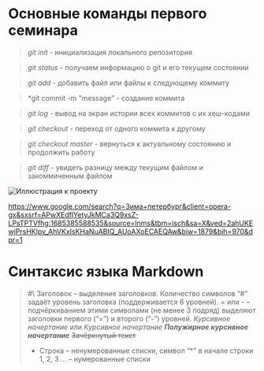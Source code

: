 # Основные команды первого семинара

> *git init* - инициализация локального репозитория

> *git status* - получаем информацию о git и его текущем состоянии

> *git add* - добавить файл или файлы к следующему коммиту

> *git commit -m "message" - создание коммита

> *git log* - вывод на экран истории всех коммитов с их хеш-кодами

> *git checkout* - переход от одного коммита к другому

> *git checkout master* - вернуться к актуальному состоянию и продолжить работу

> *git diff* - увидеть разницу между текущим файлом и закоммиченным файлом

![Иллюстрация к проекту](https://4lapy.ru/resize/800x370/upload/medialibrary/f10/f10cd0408880f408ce7b688d55e65bab.jpg)

https://www.google.com/search?q=Зима+петербург&client=opera-gx&sxsrf=APwXEdflYetyJkMCa3Q9xsZ-LPsTPTVfhg:1685385588535&source=lnms&tbm=isch&sa=X&ved=2ahUKEwjPrsHKlpv_AhVKxIsKHaNuABIQ_AUoAXoECAEQAw&biw=1879&bih=970&dpr=1

# Синтаксис языка Markdown

> #\ Заголовок – выделение заголовков. Количество символов “#” задаёт уровень заголовка  (поддерживается 6 уровней).
> = или - – подчёркиванием этими символами (не менее 3 подряд) выделяют заголовки  первого (“=”) и второго (“-”) уровней.
>*Курсивное начертание* или _Курсивное начертание_
>***Полужирное курсивное начертание***
>	~~Зачёркнутый текст~~
>	* Строка – ненумерованные списки, символ “*” в начале строки
>1, 2, 3 … – нумерованные списки
